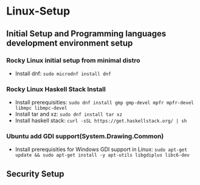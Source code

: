 # Linux-Setup

## Initial Setup and Programming languages development environment setup

### Rocky Linux initial setup from minimal distro

- Install dnf: ```sudo microdnf install dnf```

### Rocky Linux Haskell Stack Install

- Install prerequisities: ```sudo dnf install gmp gmp-devel mpfr mpfr-devel libmpc libmpc-devel```
- Install tar and xz: ```sudo dnf install tar xz```
- Install haskell stack: ```curl -sSL https://get.haskellstack.org/ | sh```

### Ubuntu add GDI support(System.Drawing.Common)

- Install prerequisities for Windows GDI support in Linux: ```sudo apt-get update && sudo apt-get install -y apt-utils libgdiplus libc6-dev```

## Security Setup

